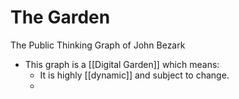 # The Garden
 The Public Thinking Graph of John Bezark
- This graph is a [[Digital Garden]] which means:
	- It is highly [[dynamic]] and subject to change.
	-